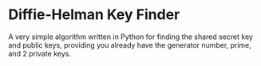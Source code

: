 # Diffie-Helman Key Finder
A very simple algorithm written in Python for finding the shared secret key and public keys, providing you already have the generator number, prime, and 2 private keys.
